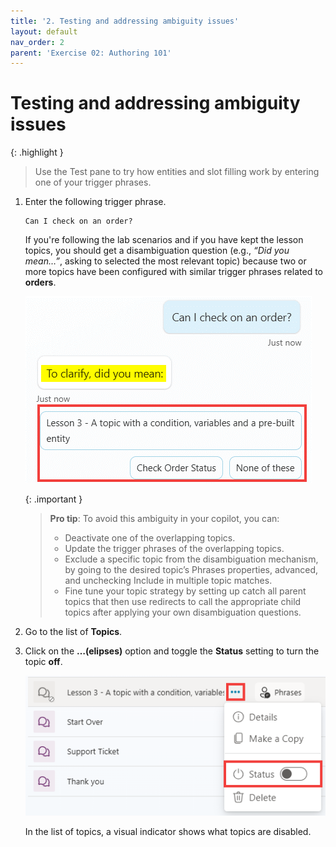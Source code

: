 ```yaml
---
title: '2. Testing and addressing ambiguity issues'
layout: default
nav_order: 2
parent: 'Exercise 02: Authoring 101'
---
```


# Testing and addressing ambiguity issues

{: .highlight }
> Use the Test pane to try how entities and slot filling work by entering one of your trigger phrases.

1. 	Enter the following trigger phrase.

	```plaintext
	Can I check on an order?
 	```

	If you're following the lab scenarios and if you have kept the lesson topics, you should get a disambiguation question (e.g., *“Did you mean…”*, asking to selected the most relevant topic) because two or more topics have been configured with similar trigger phrases related to **orders**.

	![A screenshot of a chat Description automatically generated](../../media/33fb32be7e60c305dcf420388d4c72df.png "A screenshot of a chat Description automatically generated")

	{: .important }
	> **Pro tip**: To avoid this ambiguity in your copilot, you can: 
	> - Deactivate one of the overlapping topics. 
	> - Update the trigger phrases of the overlapping topics. 
	> - Exclude a specific topic from the disambiguation mechanism, by going to the desired topic’s Phrases properties, advanced, and unchecking Include in multiple topic matches.
	> - Fine tune your topic strategy by setting up catch all parent topics that then use redirects to call the appropriate child topics after applying your own disambiguation questions.

1.	Go to the list of **Topics**.

1.	Click on the **…(elipses)** option and toggle the **Status** setting to turn the topic **off**.

 	![A screenshot of a computer Description automatically generated](../../media/29ab17797406c6b07e745287bf400725.png "A screenshot of a computer Description automatically generated")

 	In the list of topics, a visual indicator shows what topics are disabled.
